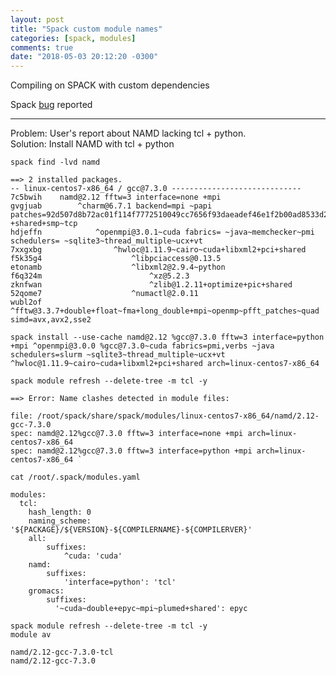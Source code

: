 ```yaml
---
layout: post
title: "Spack custom module names"
categories: [spack, modules]
comments: true
date: "2018-05-03 20:12:20 -0300"
---
```


Compiling on SPACK with custom dependencies  

Spack [bug](http://spack.readthedocs.io/en/latest/known_issues.html#default-variants-are-not-taken-into-account-during-concretization) reported  

---

Problem: User's report about NAMD lacking tcl + python.  
Solution: Install NAMD with tcl + python

`spack find -lvd namd`  
```
==> 2 installed packages.
-- linux-centos7-x86_64 / gcc@7.3.0 -----------------------------
7c5bwih    namd@2.12 fftw=3 interface=none +mpi
gvgjuab        ^charm@6.7.1 backend=mpi ~papi patches=92d507d8b72ac01f114f7772510049cc7656f93daeadef46e1f2b00ad8533d2b,e636c3f88a6944c87d910d4c8fdf25146b60f57e09228497a6cc01c7dbae9569 +shared+smp~tcp
hdjeffn            ^openmpi@3.0.1~cuda fabrics= ~java~memchecker~pmi schedulers= ~sqlite3~thread_multiple~ucx+vt
7xxgxbg                ^hwloc@1.11.9~cairo~cuda+libxml2+pci+shared
f5k35g4                    ^libpciaccess@0.13.5
etonamb                    ^libxml2@2.9.4~python
f6q324m                        ^xz@5.2.3
zknfwan                        ^zlib@1.2.11+optimize+pic+shared
52qome7                    ^numactl@2.0.11
wubl2of        ^fftw@3.3.7+double+float~fma+long_double+mpi~openmp~pfft_patches~quad simd=avx,avx2,sse2
```

```
spack install --use-cache namd@2.12 %gcc@7.3.0 fftw=3 interface=python +mpi ^openmpi@3.0.0 %gcc@7.3.0~cuda fabrics=pmi,verbs ~java schedulers=slurm ~sqlite3~thread_multiple~ucx+vt ^hwloc@1.11.9~cairo~cuda+libxml2+pci+shared arch=linux-centos7-x86_64
```  

`spack module refresh --delete-tree -m tcl -y`  
```
==> Error: Name clashes detected in module files:

file: /root/spack/share/spack/modules/linux-centos7-x86_64/namd/2.12-gcc-7.3.0
spec: namd@2.12%gcc@7.3.0 fftw=3 interface=none +mpi arch=linux-centos7-x86_64 
spec: namd@2.12%gcc@7.3.0 fftw=3 interface=python +mpi arch=linux-centos7-x86_64 `
```

`cat /root/.spack/modules.yaml`  
```
modules:
  tcl:
    hash_length: 0
    naming_scheme: '${PACKAGE}/${VERSION}-${COMPILERNAME}-${COMPILERVER}'
    all:
        suffixes:
            ^cuda: 'cuda'
    namd:
        suffixes:
            'interface=python': 'tcl'
    gromacs:
        suffixes:
          '~cuda~double+epyc~mpi~plumed+shared': epyc
```

`spack module refresh --delete-tree -m tcl -y`  
`module av`  
```
namd/2.12-gcc-7.3.0-tcl
namd/2.12-gcc-7.3.0
```
